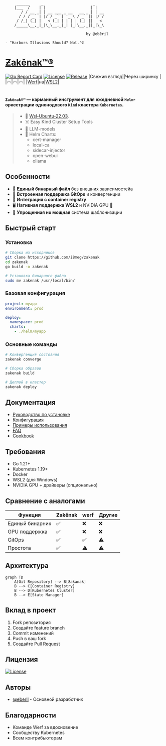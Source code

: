 ```ascii
	 ______     _                      _    
	|___  /    | |                    | |   
	   / / __ _| | __ ___ _ __   __ _ | | __
	  / / / _` | |/ / _` | '_ \ / _` || |/ /
	 / /_| (_| |   < (_| | | | | (_| ||   < 
	/_____\__,_|_|\_\__,_|_| |_|\__,_||_|\_\
  
 						  	        by @ebӗril

- "Harbors Illusions Should? Not."©
```
# [Ƶakӗnak™®](https://dic.academic.ru/dic.nsf/dic_synonims/390396/%D1%87%D0%B0%D0%BA%D0%B0%D0%BD%D0%B0%D0%BAчаканак "др.-чув. чӑканӑк — бухта, залив")
[![Go Report Card](https://goreportcard.com/badge/github.com/i8meg/zakenak)](https://goreportcard.com/report/github.com/i8meg/zakenak)
[![License](https://img.shields.io/badge/license-MIT-blue.svg)](LICENSE)
[![Release](https://img.shields.io/github/v/release/i8meg/zakenak)][def]
|Cвежий взгляд||Через ширинку |
|:-:|:-:|:-:|
|[Werf](https://github.com/werf)|на|[WSL2](https://learn.microsoft.com/ru-ru/windows/wsl/install)|
#
#### `Ƶakӗnak®™` — карманный инструмент для ежедневной `Helm`-оркестрации однонодового `Kind` кластера `Kubernetes`.
>- 💩 [Wsl-Ubuntu-22.03](https://learn.microsoft.com/ru-ru/windows/wsl/tutorials/wsl-containers).
>- ☠️ Easy Kind Cluster Setup Tools
>- 🤖 LLM-models 
>- 👀 Helm Charts: 
>	- cert-manager
>	- local-ca
>	- sidecar-injector
>	- open-webui
>	- ollama

## Особенности
- 🚀 **Единый бинарный файл** без внешних зависимостейа
- 🔄 **Встроенная поддержка GitOps** и конвергенции
- 🐳 **Интеграция с container registry**
- 🖥️ **Нативная поддержка WSL2** и NVIDIA GPU 🤢
- 📝 **Упрощенная но мощная** система шаблонизации

## Быстрый старт

### Установка
```bash
# Сборка из исходников
git clone https://github.com/i8meg/zakenak
cd zakenak
go build -o zakenak

# Установка бинарного файла
sudo mv zakenak /usr/local/bin/
```

### Базовая конфигурация
```yaml
project: myapp
environment: prod

deploy:
  namespace: prod
  charts:
	- ./helm/myapp
```

### Основные команды
```bash
# Конвергенция состояния
zakenak converge

# Сборка образов
zakenak build

# Деплой в кластер
zakenak deploy
```

## Документация
- [Руководство по установке](docs/installation.md)
- [Конфигурация](docs/configuration.md)
- [Примеры использования](docs/examples.md)
- [FAQ](docs/faq.md)
- [Cookbook](docs/COOKBOOK.md)

## Требования
- Go 1.21+
- Kubernetes 1.19+
- Docker
- WSL2 (для Windows)
- NVIDIA GPU + драйверы (опционально)

## Сравнение с аналогами
| Функция | Ƶakӗnak | werf | Другие |
|---------|---------|------|---------|
| Единый бинарник | ✅ | ❌ | ❌ |
| GPU поддержка | ✅ | ❌ | ❌ |
| GitOps | ✅ | ✅ | ⚠️ |
| Простота | ✅ | ⚠️ | ⚠️ |

## Архитектура
```mermaid
graph TD
	A[Git Repository] --> B[Ƶakanak]
	B --> C[Container Registry]
	B --> D[Kubernetes Cluster]
	B --> E[State Manager]
```

## Вклад в проект
1. Fork репозитория
2. Создайте feature branch
3. Commit изменений
4. Push в ваш fork
5. Создайте Pull Request

## Лицензия
[![License](https://img.shields.io/badge/license-MIT-blue.svg)](LICENSE)

## Авторы
- [@eberil](https://github.com/eberil) - Основной разработчик

## Благодарности
- Команде Werf за вдохновение
- Сообществу Kubernetes
- Всем контрибьюторам

[def]: https://github.com/i8meg/zakenak/releases